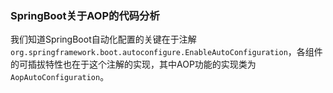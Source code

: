 ### SpringBoot关于AOP的代码分析

我们知道SpringBoot自动化配置的关键在于注解`org.springframework.boot.autoconfigure.EnableAutoConfiguration`，各组件
的可插拔特性也在于这个注解的实现，其中AOP功能的实现类为`AopAutoConfiguration`。
